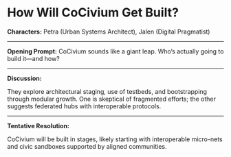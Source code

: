 # How Will CoCivium Get Built?

**Characters:** Petra (Urban Systems Architect), Jalen (Digital Pragmatist)

---

**Opening Prompt:** CoCivium sounds like a giant leap. Who’s actually going to build it—and how?

---

**Discussion:**

They explore architectural staging, use of testbeds, and bootstrapping through modular growth. One is skeptical of fragmented efforts; the other suggests federated hubs with interoperable protocols.

---

**Tentative Resolution:**

CoCivium will be built in stages, likely starting with interoperable micro-nets and civic sandboxes supported by aligned communities.


